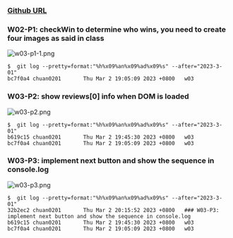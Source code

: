 ### [Github URL](https://github.com/Chuan0201/1112-1N-js-demo-211410302.git)

### W02-P1: checkWin to determine who wins, you need to create four images as said in class

![w03-p1-1.png](https://yklkxuvilcamlqqnhytw.supabase.co/storage/v1/object/public/thu211410302/w03/w03-p1.png)

```
$  git log --pretty=format:"%h%x09%an%x09%ad%x09%s" --after="2023-3-01"
bc7f0a4 chuan0201       Thu Mar 2 19:05:09 2023 +0800   w03
```

### W03-P2: show reviews[0] info when DOM is loaded

![w03-p2.png](https://yklkxuvilcamlqqnhytw.supabase.co/storage/v1/object/public/thu211410302/w03/w03-p2.png?t=2023-03-02T11%3A43%3A59.784Z)

```
$  git log --pretty=format:"%h%x09%an%x09%ad%x09%s" --after="2023-3-01"
b619c15 chuan0201       Thu Mar 2 19:45:30 2023 +0800   w03
bc7f0a4 chuan0201       Thu Mar 2 19:05:09 2023 +0800   w03
```

### W03-P3: implement next button and show the sequence in console.log

![w03-p3.png](https://yklkxuvilcamlqqnhytw.supabase.co/storage/v1/object/public/thu211410302/w03/w03-p3.png?t=2023-03-02T12%3A15%3A01.243Z)

```
$  git log --pretty=format:"%h%x09%an%x09%ad%x09%s" --after="2023-3-01"
32b2ec2 chuan0201       Thu Mar 2 20:15:52 2023 +0800   ### W03-P3: implement next button and show the sequence in console.log
b619c15 chuan0201       Thu Mar 2 19:45:30 2023 +0800   w03
bc7f0a4 chuan0201       Thu Mar 2 19:05:09 2023 +0800   w03
```
